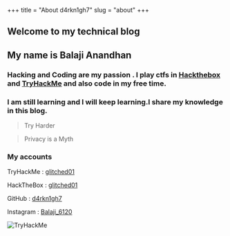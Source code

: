 +++
title = "About d4rkn1gh7"
slug = "about"
+++

## __Welcome to my technical blog__

## My name is Balaji Anandhan

### Hacking and Coding are my passion . I play ctfs in [Hackthebox](https://www.hackthebox.eu/) and [TryHackMe](https://tryhackme.com/) and also code in my free time.

### I am still learning and I will keep learning.I share my knowledge in this blog.


 


>Try Harder

>Privacy is a Myth 


### My accounts

TryHackMe : [glitched01](https://tryhackme.com/p/glitched01)

HackTheBox : [glitched01](https://www.hackthebox.eu/home/users/profile/325785)

GitHub : [d4rkn1gh7](https://github.com/d4rkn1gh7/)

Instagram : [Balaji_6120](https://www.instagram.com/_balaji_6120/)


![TryHackMe](https://tryhackme-badges.s3.amazonaws.com/glitched01.png)

